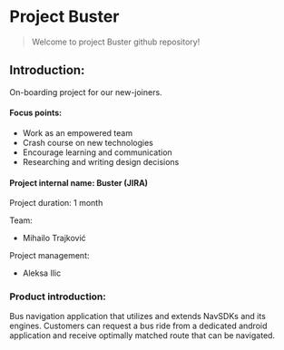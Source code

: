 # Project Buster

>Welcome to project Buster github repository!
##  Introduction:

On-boarding project for our new-joiners.

####    Focus points:
* Work as an empowered team
* Crash course on new technologies
* Encourage learning and communication
* Researching and writing design decisions

####    Project internal name: Buster (JIRA)

Project duration: 1 month

Team:
* Mihailo Trajković

Project management:

* Aleksa Ilic 

### Product introduction:

Bus navigation application that utilizes and extends NavSDKs and its engines. Customers can request a bus ride from a dedicated android application and receive optimally matched route that can be navigated.

